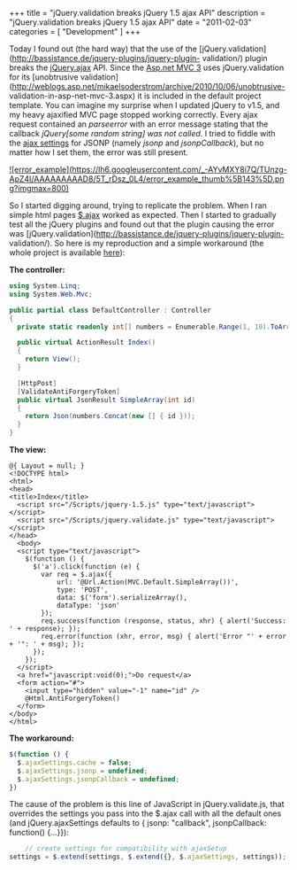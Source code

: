 +++
title = "jQuery.validation breaks jQuery 1.5 ajax API"
description = "jQuery.validation breaks jQuery 1.5 ajax API"
date = "2011-02-03"
categories = [ "Development" ]
+++

Today I found out (the hard way) that the use of the
[jQuery.validation](http://bassistance.de/jquery-plugins/jquery-plugin-
validation/) plugin breaks the
[jQuery.ajax](http://api.jquery.com/jQuery.ajax/) API. Since the [Asp.net MVC
3](http://www.asp.net/mvc) uses jQuery.validation for its [unobtrusive
validation](http://weblogs.asp.net/mikaelsoderstrom/archive/2010/10/06/unobtrusive-
validation-in-asp-net-mvc-3.aspx) it is included in the default project
template. You can imagine my surprise when I updated jQuery to v1.5, and my
heavy ajaxified MVC page stopped working correctly. Every ajax request
contained an _parseerror_ with an error message stating that the callback
_jQuery[some random string] was not called_. I tried to fiddle with the [ajax
settings](http://api.jquery.com/jQuery.ajax/#jQuery-ajax-settings) for JSONP
(namely _jsonp_ and _jsonpCallback_), but no matter how I set them, the error
was still present.

[![error_example](https://lh6.googleusercontent.com/_-AYvMXY8i7Q/TUnzg-
ApZ4I/AAAAAAAAAD8/5T_rDsz_0L4/error_example_thumb%5B143%5D.png?imgmax=800)](https://lh5.googleusercontent.com/_-AYvMXY8i7Q/TUnzgfsqExI/AAAAAAAAAD4/-l5paatvD30/s1600-h/error_example%5B145%5D.png)  

So I started digging around, trying to replicate the problem. When I ran
simple html pages [$.ajax](http://api.jquery.com/jQuery.ajax/) worked as
expected. Then I started to gradually test all the jQuery plugins and found
out that the plugin causing the error was
[jQuery.validation](http://bassistance.de/jquery-plugins/jquery-plugin-
validation/). So here is my reproduction and a simple workaround (the whole
project is available [here](http://dl.dropbox.com/u/6819076/jQuery15Test.7z)):

**The controller:**
```csharp
using System.Linq;
using System.Web.Mvc;

public partial class DefaultController : Controller
{
  private static readonly int[] numbers = Enumerable.Range(1, 10).ToArray();

  public virtual ActionResult Index()
  {
    return View();
  }

  [HttpPost]
  [ValidateAntiForgeryToken]
  public virtual JsonResult SimpleArray(int id)
  {
    return Json(numbers.Concat(new [] { id }));
  }
}
```

**The view:**
```cshtml
@{ Layout = null; }  
<!DOCTYPE html>  
<html>  
<head>  
<title>Index</title>  
  <script src="/Scripts/jquery-1.5.js" type="text/javascript"></script>  
  <script src="/Scripts/jquery.validate.js" type="text/javascript"></script>  
</head>  
  <body>  
  <script type="text/javascript">  
    $(function () {  
      $('a').click(function (e) {  
        var req = $.ajax({  
            url: '@Url.Action(MVC.Default.SimpleArray())',  
            type: 'POST',   
            data: $('form').serializeArray(),  
            dataType: 'json'   
        });  
        req.success(function (response, status, xhr) { alert('Success: ' + response); });  
        req.error(function (xhr, error, msg) { alert('Error "' + error + '": ' + msg); });  
      });  
    });  
  </script>  
  <a href="javascript:void(0);">Do request</a>  
  <form action="#">  
    <input type="hidden" value="-1" name="id" />  
    @Html.AntiForgeryToken()  
  </form>  
</body>  
</html>
```

**The workaround:**
```js
$(function () {
  $.ajaxSettings.cache = false;
  $.ajaxSettings.jsonp = undefined;
  $.ajaxSettings.jsonpCallback = undefined;
})
```

The cause of the problem is this line of JavaScript in jQuery.validate.js,
that overrides the settings you pass into the $.ajax call with all the default
ones (and jQuery.ajaxSettings defaults to { jsonp: "callback", jsonpCallback:
function() {...}}):

```js
    // create settings for compatibility with ajaxSetup
settings = $.extend(settings, $.extend({}, $.ajaxSettings, settings));
```
